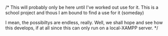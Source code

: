 /* 
This will probably only be here until I've worked out use for it.
This is a school project and thous I am bound to find a use for it (someday)

I mean, the possibiltys are endless, really. Well, we shall hope and see how this develops, if at all since this can only run on a local-XAMPP server.
*/
